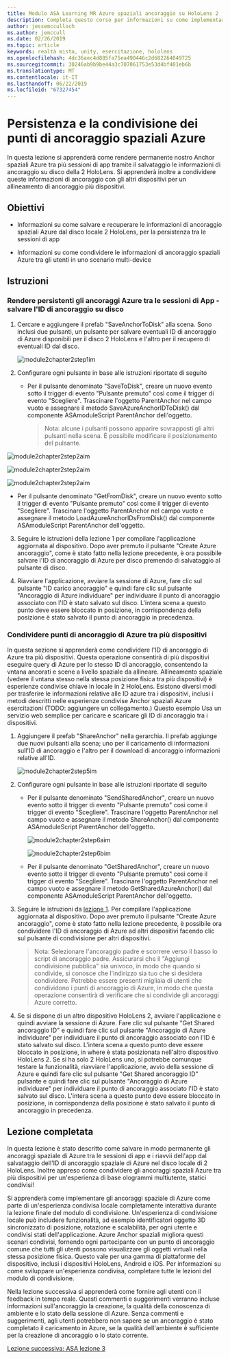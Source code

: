 ```yaml
---
title: Modulo ASA Learning MR Azure spaziali ancoraggio su HoloLens 2
description: Completa questo corso per informazioni su come implementare il riconoscimento volto di Azure in un'applicazione di realtà mista.
author: jessemcculloch
ms.author: jemccull
ms.date: 02/26/2019
ms.topic: article
keywords: realtà mista, unity, esercitazione, hololens
ms.openlocfilehash: 4dc36aec4d885fa75ea490446c2d682264049725
ms.sourcegitcommit: 30246ab9b9be44a3c707061753e53d4bf401eb6b
ms.translationtype: MT
ms.contentlocale: it-IT
ms.lasthandoff: 06/22/2019
ms.locfileid: "67327454"
---
```

# <a name="persistence-and-sharing-of-azure-spatial-anchors"></a>Persistenza e la condivisione dei punti di ancoraggio spaziali Azure

In questa lezione si apprenderà come rendere permanente nostro Anchor spaziali Azure tra più sessioni di app tramite il salvataggio le informazioni di ancoraggio su disco della 2 HoloLens. Si apprenderà inoltre a condividere queste informazioni di ancoraggio con gli altri dispositivi per un allineamento di ancoraggio più dispositivi.

## <a name="objectives"></a>Obiettivi

* Informazioni su come salvare e recuperare le informazioni di ancoraggio spaziali Azure dal disco locale 2 HoloLens, per la persistenza tra le sessioni di app

* Informazioni su come condividere le informazioni di ancoraggio spaziali Azure tra gli utenti in uno scenario multi-device

  

## <a name="instructions"></a>Istruzioni

### <a name="persist-azure-anchors-between-app-sessions---save-anchor-id-to-disk"></a>Rendere persistenti gli ancoraggi Azure tra le sessioni di App - salvare l'ID di ancoraggio su disco

1. Cercare e aggiungere il prefab "SaveAnchorToDisk" alla scena. Sono inclusi due pulsanti, un pulsante per salvare eventuali ID di ancoraggio di Azure disponibili per il disco 2 HoloLens e l'altro per il recupero di eventuali ID dal disco.

   ![module2chapter2step1im](images/module2chapter2step1im.PNG)

2. Configurare ogni pulsante in base alle istruzioni riportate di seguito
   - Per il pulsante denominato "SaveToDisk", creare un nuovo evento sotto il trigger di evento "Pulsante premuto" così come il trigger di evento "Scegliere". Trascinare l'oggetto ParentAnchor nel campo vuoto e assegnare il metodo SaveAzureAnchorIDToDisk() dal componente ASAmoduleScript ParentAnchor dell'oggetto.
   
     > Nota: alcune i pulsanti possono apparire sovrapposti gli altri pulsanti nella scena. È possibile modificare il posizionamento del pulsante.
   

  ![module2chapter2step2aim](images/module2chapter2step2aim.PNG)

![module2chapter2step2aim](images/module2chapter2step2bim.PNG)

![module2chapter2step2aim](images/module2chapter2step2cim.PNG)

   - Per il pulsante denominato "GetFromDisk", creare un nuovo evento sotto il trigger di evento "Pulsante premuto" così come il trigger di evento "Scegliere". Trascinare l'oggetto ParentAnchor nel campo vuoto e assegnare il metodo LoadAzureAnchorIDsFromDisk() dal componente ASAmoduleScript ParentAnchor dell'oggetto.

3. Seguire le istruzioni della lezione 1 per compilare l'applicazione aggiornata al dispositivo. Dopo aver premuto il pulsante "Create Azure ancoraggio", come è stato fatto nella lezione precedente, è ora possibile salvare l'ID di ancoraggio di Azure per disco premendo di salvataggio al pulsante di disco.

4. Riavviare l'applicazione, avviare la sessione di Azure, fare clic sul pulsante "ID carico ancoraggio" e quindi fare clic sul pulsante "Ancoraggio di Azure individuare" per individuare il punto di ancoraggio associato con l'ID è stato salvato sul disco. L'intera scena a questo punto deve essere bloccato in posizione, in corrispondenza della posizione è stato salvato il punto di ancoraggio in precedenza.

### <a name="share-azure-anchors-between-multiple-devices"></a>Condividere punti di ancoraggio di Azure tra più dispositivi

In questa sezione si apprenderà come condividere l'ID di ancoraggio di Azure tra più dispositivi. Questa operazione consentirà di più dispositivi eseguire query di Azure per lo stesso ID di ancoraggio, consentendo la vntana ancorati e scene a livello spaziale da allineare. Allineamento spaziale (vedere il vntana stesso nella stessa posizione fisica tra più dispositivi) è esperienze condivise chiave in locale in 2 HoloLens. Esistono diversi modi per trasferire le informazioni relative alle ID azure tra i dispositivi, inclusi i metodi descritti nelle esperienze condivise Anchor spaziali Azure esercitazioni (TODO: aggiungere un collegamento.) Questo esempio Usa un servizio web semplice per caricare e scaricare gli ID di ancoraggio tra i dispositivi.

1. Aggiungere il prefab "ShareAnchor" nella gerarchia. Il prefab aggiunge due nuovi pulsanti alla scena; uno per il caricamento di informazioni sull'ID di ancoraggio e l'altro per il download di ancoraggio informazioni relative all'ID. 

   ![module2chapter2step5im](images/module2chapter2step5im.PNG)

2. Configurare ogni pulsante in base alle istruzioni riportate di seguito

   - Per il pulsante denominato "SendSharedAnchor", creare un nuovo evento sotto il trigger di evento "Pulsante premuto" così come il trigger di evento "Scegliere". Trascinare l'oggetto ParentAnchor nel campo vuoto e assegnare il metodo ShareAnchor() dal componente ASAmoduleScript ParentAnchor dell'oggetto.

     ![module2chapter2step6aim](images/module2chapter2step6aim.PNG)

     ![module2chapter2step6bim](images/module2chapter2step6bim.PNG)

     

   - Per il pulsante denominato "GetSharedAnchor", creare un nuovo evento sotto il trigger di evento "Pulsante premuto" così come il trigger di evento "Scegliere". Trascinare l'oggetto ParentAnchor nel campo vuoto e assegnare il metodo GetSharedAzureAnchor() dal componente ASAmoduleScript ParentAnchor dell'oggetto.

3. Seguire le istruzioni da [lezione 1](mrlearning-base-ch1.md). Per compilare l'applicazione aggiornata al dispositivo. Dopo aver premuto il pulsante "Create Azure ancoraggio", come è stato fatto nella lezione precedente, è possibile ora condividere l'ID di ancoraggio di Azure ad altri dispositivi facendo clic sul pulsante di condivisione per altri dispositivi.

   > Nota: Selezionare l'ancoraggio padre e scorrere verso il basso lo script di ancoraggio padre. Assicurarsi che il "Aggiungi condivisione pubblica" sia univoco, in modo che quando si condivide, si conosce che l'indirizzo sia tuo che si desidera condividere. Potrebbe essere presenti migliaia di utenti che condividono i punti di ancoraggio di Azure, in modo che questa operazione consentirà di verificare che si condivide gli ancoraggi Azure corretto.

4. Se si dispone di un altro dispositivo HoloLens 2, avviare l'applicazione e quindi avviare la sessione di Azure. Fare clic sul pulsante "Get Shared ancoraggio ID" e quindi fare clic sul pulsante "Ancoraggio di Azure individuare" per individuare il punto di ancoraggio associato con l'ID è stato salvato sul disco. L'intera scena a questo punto deve essere bloccato in posizione, in where è stata posizionata nell'altro dispositivo HoloLens 2. Se si ha solo 2 HoloLens uno, si potrebbe comunque testare la funzionalità, riavviare l'applicazione, avvio della sessione di Azure e quindi fare clic sul pulsante "Get Shared ancoraggio ID" pulsante e quindi fare clic sul pulsante "Ancoraggio di Azure individuare" per individuare il punto di ancoraggio associato l'ID è stato salvato sul disco. L'intera scena a questo punto deve essere bloccato in posizione, in corrispondenza della posizione è stato salvato il punto di ancoraggio in precedenza.

## <a name="congratulations"></a>Lezione completata
In questa lezione è stato descritto come salvare in modo permanente gli ancoraggi spaziale di Azure tra le sessioni di app e i riavvii dell'app dal salvataggio dell'ID di ancoraggio spaziale di Azure nel disco locale di 2 HoloLens. Inoltre appreso come condividere gli ancoraggi spaziali Azure tra più dispositivi per un'esperienza di base ologrammi multiutente, statici condivisi!

Si apprenderà come implementare gli ancoraggi spaziale di Azure come parte di un'esperienza condivisa locale completamente interattiva durante la lezione finale del modulo di condivisione. Un'esperienza di condivisione locale può includere funzionalità, ad esempio identificatori oggetto 3D sincronizzato di posizione, rotazione e scalabilità, per ogni utente e condivisi stati dell'applicazione. Azure Anchor spaziali migliora questi scenari condivisi, fornendo ogni partecipante con un punto di ancoraggio comune che tutti gli utenti possono visualizzare gli oggetti virtuali nella stessa posizione fisica. Questo vale per una gamma di piattaforme del dispositivo, inclusi i dispositivi HoloLens, Android e iOS. Per informazioni su come sviluppare un'esperienza condivisa, completare tutte le lezioni del modulo di condivisione.

Nella lezione successiva si apprenderà come fornire agli utenti con il feedback in tempo reale. Questi commenti e suggerimenti verranno incluse informazioni sull'ancoraggio la creazione, la qualità della conoscenza di ambiente e lo stato della sessione di Azure. Senza commenti e suggerimenti, agli utenti potrebbero non sapere se un ancoraggio è stato completato il caricamento in Azure, se la qualità dell'ambiente è sufficiente per la creazione di ancoraggio o lo stato corrente.

[Lezione successiva: ASA lezione 3](mrlearning-asa-ch3.md)

